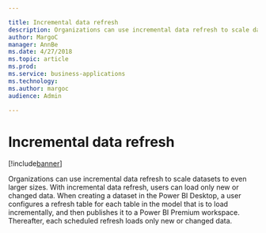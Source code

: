 ```yaml
---

title: Incremental data refresh
description: Organizations can use incremental data refresh to scale datasets to even larger sizes.
author: MargoC
manager: AnnBe
ms.date: 4/27/2018
ms.topic: article
ms.prod: 
ms.service: business-applications
ms.technology: 
ms.author: margoc
audience: Admin

---
```

#  Incremental data refresh




[!include[banner](../../../includes/banner.md)]

Organizations can use incremental data refresh to scale datasets to even larger
sizes. With incremental data refresh, users can load only new or changed data.
When creating a dataset in the Power BI Desktop, a user configures a refresh
table for each table in the model that is to load incrementally, and then
publishes it to a Power BI Premium workspace. Thereafter, each scheduled refresh
loads only new or changed data.
